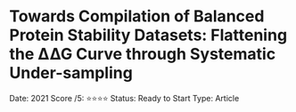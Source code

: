 # Towards Compilation of Balanced Protein Stability Datasets: Flattening the ∆∆G Curve through Systematic Under-sampling

Date: 2021
Score /5: ⭐️⭐️⭐️⭐️
Status: Ready to Start
Type: Article